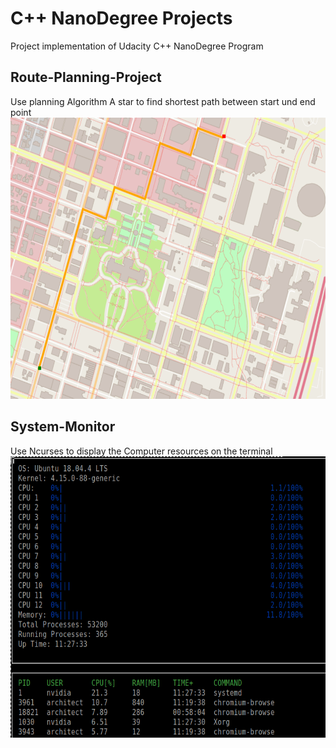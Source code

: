 # C++ NanoDegree Projects
Project implementation of Udacity C++ NanoDegree Program

## Route-Planning-Project

Use planning Algorithm A star to find shortest path between start und end point 
<img src="map.png" width="600" height="450" />

## System-Monitor

Use Ncurses to display the Computer resources  on the terminal
<img src="monitor.png" width="600" height="450" />
